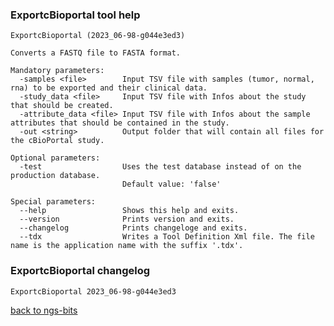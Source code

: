 ### ExportcBioportal tool help
	ExportcBioportal (2023_06-98-g044e3ed3)
	
	Converts a FASTQ file to FASTA format.
	
	Mandatory parameters:
	  -samples <file>        Input TSV file with samples (tumor, normal, rna) to be exported and their clinical data.
	  -study_data <file>     Input TSV file with Infos about the study that should be created.
	  -attribute_data <file> Input TSV file with Infos about the sample attributes that should be contained in the study.
	  -out <string>          Output folder that will contain all files for the cBioPortal study.
	
	Optional parameters:
	  -test                  Uses the test database instead of on the production database.
	                         Default value: 'false'
	
	Special parameters:
	  --help                 Shows this help and exits.
	  --version              Prints version and exits.
	  --changelog            Prints changeloge and exits.
	  --tdx                  Writes a Tool Definition Xml file. The file name is the application name with the suffix '.tdx'.
	
### ExportcBioportal changelog
	ExportcBioportal 2023_06-98-g044e3ed3
	
[back to ngs-bits](https://github.com/imgag/ngs-bits)